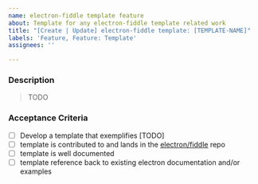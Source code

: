 ```yaml
---
name: electron-fiddle template feature
about: Template for any electron-fiddle template related work
title: "[Create | Update] electron-fiddle template: [TEMPLATE-NAME]"
labels: 'Feature, Feature: Template'
assignees: ''

---
```


### Description

> TODO

### Acceptance Criteria 

- [ ] Develop a template that exemplifies [TODO]
- [ ] template is contributed to and lands in the [electron/fiddle](https://github.com/electron/fiddle) repo
- [ ] template is well documented 
- [ ] template reference back to existing electron documentation and/or examples
